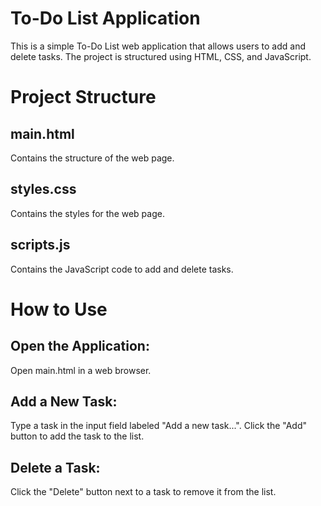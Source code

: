# To-Do List Application
This is a simple To-Do List web application that allows users to add and delete tasks. The project is structured using HTML, CSS, and JavaScript.

# Project Structure

## main.html
Contains the structure of the web page.
## styles.css
Contains the styles for the web page.
## scripts.js
Contains the JavaScript code to add and delete tasks.

# How to Use

## Open the Application:
Open main.html in a web browser.

## Add a New Task:
Type a task in the input field labeled "Add a new task...".
Click the "Add" button to add the task to the list.

## Delete a Task:
Click the "Delete" button next to a task to remove it from the list.
